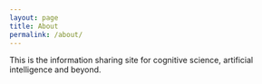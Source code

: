```yaml
---
layout: page
title: About
permalink: /about/
---
```


This is the information sharing site for cognitive science, artificial intelligence and beyond.





